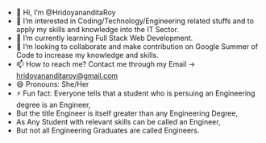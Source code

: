 - 👋 Hi, I’m @HridoyananditaRoy
- 👀 I’m interested in Coding/Technology/Engineering related stuffs and to apply my skills and knowledge into the IT Sector. 
- 🌱 I’m currently learning Full Stack Web Development. 
- 💞️ I’m looking to collaborate and make contribution on Google Summer of Code to increase my knowledge and skills. 
- 📫 How to reach me? Contact me through my Email -> hridoyananditaroy@gmail.com
- 😄 Pronouns: She/Her
- ⚡ Fun fact: Everyone tells that a student who is persuing an Engineering degree is an Engineer, 
- But the title Engineer is itself greater than any Engineering Degree,
- As Any Student with relevant skills can be called an Engineer, 
- But not all Engineering Graduates are called Engineers. 

<!---
HridoyananditaRoy/HridoyananditaRoy is a ✨ special ✨ repository because its `README.md` (this file) appears on your GitHub profile.
You can click the Preview link to take a look at your changes.
--->
